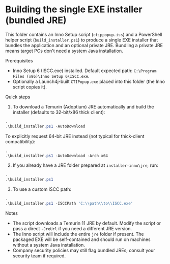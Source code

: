 Building the single EXE installer (bundled JRE)
=============================================

This folder contains an Inno Setup script (`ctippopup.iss`) and a PowerShell helper
script (`build_installer.ps1`) to produce a single EXE installer that bundles the
application and an optional private JRE. Bundling a private JRE means target PCs
don't need a system Java installation.

Prerequisites
- Inno Setup 6 (ISCC.exe) installed. Default expected path: `C:\Program Files (x86)\Inno Setup 6\ISCC.exe`.
- Optionally a Launch4j-built `CTIPopup.exe` placed into this folder (the Inno script copies it).

Quick steps

1. To download a Temurin (Adoptium) JRE automatically and build the installer (defaults to 32-bit/x86 thick client):

```powershell
.
.\build_installer.ps1 -AutoDownload
```

To explicitly request 64-bit JRE instead (not typical for thick-client compatibility):

```powershell
.
.\build_installer.ps1 -AutoDownload -Arch x64
```

2. If you already have a JRE folder prepared at `installer-inno\jre`, run:

```powershell
.
.\build_installer.ps1
```

3. To use a custom ISCC path:

```powershell
.
.\build_installer.ps1 -ISCCPath 'C:\\path\\to\\ISCC.exe'
```

Notes
- The script downloads a Temurin 11 JRE by default. Modify the script or pass a direct
  `-JreUrl` if you need a different JRE version.
- The Inno script will include the entire `jre` folder if present. The packaged EXE
  will be self-contained and should run on machines without a system Java installation.
- Company security policies may still flag bundled JREs; consult your security team if
  required.
